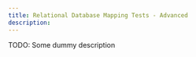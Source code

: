 ```yaml
---
title: Relational Database Mapping Tests - Advanced
description:
---
```


TODO: Some dummy description